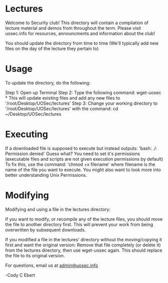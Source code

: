 # Lectures
Welcome to Security club! This directory will contain a compilation of lecture material and demos from throughout the term. Please visit uosec.info for resources, announcments and information about the club!

You should update the directory from time to time (We'll typically add new files on the day of the lecture they pertain to)

# Usage
To update the directory, do the following:

Step 1: Open up Terminal
Step 2: Type the following command: wget-uosec
	* This will update existing files and add any new files to '/root/Desktop/UOSec/lectures'
Step 3: Change your working directory to '/root/Desktop/UOSec/lectures' with the command: cd ~/Desktop/UOSec/lectures

# Executing
If a downloaded file is supposed to execute but instead outputs:
'bash: ./<filename>: Permission denied'
Guess what? You need to set it's permissions (executable files and scripts are not given execution permissions by default)
To fix this, use the command: 'chmod +x filename' where filename is the name of the file you want to execute.
You might also want to look more into better understanding Unix Permissions.

# Modifying
Modifying and using a file in the lectures directory:

If you want to modify, or recompile any of the lecture files, you should move the file to another directory first.
This will prevent your work from being overwritten by subsequent downloads.

If you modified a file in the lectures' directory without the moving/copying it first and want the original version:
Remove that file completely (or delete it) from the lectures directory, then use wget-uosec again.
This should replace the file to its original version.

For questions, email us at admin@uosec.info

-Cody C Ebert
